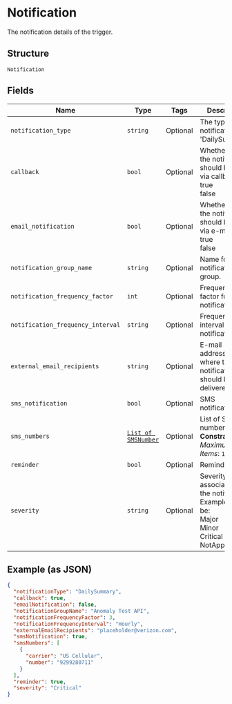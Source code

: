 
# Notification

The notification details of the trigger.

## Structure

`Notification`

## Fields

| Name | Type | Tags | Description |
|  --- | --- | --- | --- |
| `notification_type` | `string` | Optional | The type of notification, i.e. 'DailySummary'. |
| `callback` | `bool` | Optional | Whether or not the notification should be sent via callback.<br />true<br />false |
| `email_notification` | `bool` | Optional | Whether or not the notification should be sent via e-mail.<br />true<br />false |
| `notification_group_name` | `string` | Optional | Name for the notification group. |
| `notification_frequency_factor` | `int` | Optional | Frequency factor for notification. |
| `notification_frequency_interval` | `string` | Optional | Frequency interval for notification. |
| `external_email_recipients` | `string` | Optional | E-mail address(es) where the notification should be delivered. |
| `sms_notification` | `bool` | Optional | SMS notification |
| `sms_numbers` | [`List of SMSNumber`](../../doc/models/sms-number.md) | Optional | List of SMS number<br>**Constraints**: *Maximum Items*: `10` |
| `reminder` | `bool` | Optional | Reminder |
| `severity` | `string` | Optional | Severity level associated with the notification. Examples would be:<br />Major<br />Minor<br />Critical<br />NotApplicable |

## Example (as JSON)

```json
{
  "notificationType": "DailySummary",
  "callback": true,
  "emailNotification": false,
  "notificationGroupName": "Anomaly Test API",
  "notificationFrequencyFactor": 3,
  "notificationFrequencyInterval": "Hourly",
  "externalEmailRecipients": "placeholder@verizon.com",
  "smsNotification": true,
  "smsNumbers": [
    {
      "carrier": "US Cellular",
      "number": "9299280711"
    }
  ],
  "reminder": true,
  "severity": "Critical"
}
```

